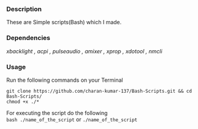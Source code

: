 ### Description
These are Simple scripts(Bash) which I made.

### Dependencies
 *xbacklight , acpi , pulseaudio , amixer , xprop , xdotool , nmcli*

### Usage
Run the following commands on your Terminal

`git clone https://github.com/charan-kumar-137/Bash-Scripts.git && cd Bash-Scripts/`<br>
`chmod +x ./*`

For executing the script do the following<br>
`bash ./name_of_the_script` or `./name_of_the_script`
